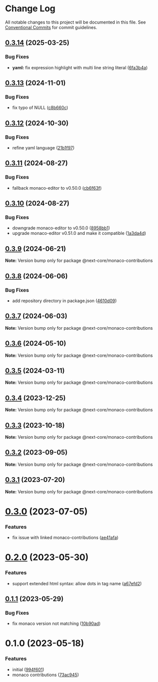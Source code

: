 # Change Log

All notable changes to this project will be documented in this file.
See [Conventional Commits](https://conventionalcommits.org) for commit guidelines.

## [0.3.14](https://github.com/easyops-cn/next-core/compare/@next-core/monaco-contributions@0.3.13...@next-core/monaco-contributions@0.3.14) (2025-03-25)


### Bug Fixes

* **yaml:** fix expression highlight with multi line string literal ([6fa3b4a](https://github.com/easyops-cn/next-core/commit/6fa3b4a042b818bb46cc37c82c5203494e03e495))





## [0.3.13](https://github.com/easyops-cn/next-core/compare/@next-core/monaco-contributions@0.3.12...@next-core/monaco-contributions@0.3.13) (2024-11-01)


### Bug Fixes

* fix typo of NULL ([c8b660c](https://github.com/easyops-cn/next-core/commit/c8b660c51332664368c12bde74aa2a83300d7565))





## [0.3.12](https://github.com/easyops-cn/next-core/compare/@next-core/monaco-contributions@0.3.11...@next-core/monaco-contributions@0.3.12) (2024-10-30)


### Bug Fixes

* refine yaml language ([21b1f97](https://github.com/easyops-cn/next-core/commit/21b1f97da5ace86ce774f005bd61c33003f77920))





## [0.3.11](https://github.com/easyops-cn/next-core/compare/@next-core/monaco-contributions@0.3.10...@next-core/monaco-contributions@0.3.11) (2024-08-27)


### Bug Fixes

* fallback monaco-editor to v0.50.0 ([cb6f63f](https://github.com/easyops-cn/next-core/commit/cb6f63fb0c82721d518917c800b0a3a32ccbde2d))





## [0.3.10](https://github.com/easyops-cn/next-core/compare/@next-core/monaco-contributions@0.3.9...@next-core/monaco-contributions@0.3.10) (2024-08-27)


### Bug Fixes

* downgrade monaco-editor to v0.50.0 ([8958bb1](https://github.com/easyops-cn/next-core/commit/8958bb1abcd479c48adcbdd9d220ab5c03581ae8))
* upgrade monaco-editor v0.51.0 and make it compatible ([1a3da4d](https://github.com/easyops-cn/next-core/commit/1a3da4d065d10916e2be5689986aac3a497d9019))





## [0.3.9](https://github.com/easyops-cn/next-core/compare/@next-core/monaco-contributions@0.3.8...@next-core/monaco-contributions@0.3.9) (2024-06-21)

**Note:** Version bump only for package @next-core/monaco-contributions





## [0.3.8](https://github.com/easyops-cn/next-core/compare/@next-core/monaco-contributions@0.3.7...@next-core/monaco-contributions@0.3.8) (2024-06-06)


### Bug Fixes

* add repository directory in package.json ([4610d09](https://github.com/easyops-cn/next-core/commit/4610d0987f98b4cda82aa232e488f375bcfd42a3))





## [0.3.7](https://github.com/easyops-cn/next-core/compare/@next-core/monaco-contributions@0.3.6...@next-core/monaco-contributions@0.3.7) (2024-06-03)

**Note:** Version bump only for package @next-core/monaco-contributions





## [0.3.6](https://github.com/easyops-cn/next-core/compare/@next-core/monaco-contributions@0.3.5...@next-core/monaco-contributions@0.3.6) (2024-05-10)

**Note:** Version bump only for package @next-core/monaco-contributions





## [0.3.5](https://github.com/easyops-cn/next-core/compare/@next-core/monaco-contributions@0.3.4...@next-core/monaco-contributions@0.3.5) (2024-03-11)

**Note:** Version bump only for package @next-core/monaco-contributions





## [0.3.4](https://github.com/easyops-cn/next-core/compare/@next-core/monaco-contributions@0.3.3...@next-core/monaco-contributions@0.3.4) (2023-12-25)

**Note:** Version bump only for package @next-core/monaco-contributions





## [0.3.3](https://github.com/easyops-cn/next-core/compare/@next-core/monaco-contributions@0.3.2...@next-core/monaco-contributions@0.3.3) (2023-10-18)

**Note:** Version bump only for package @next-core/monaco-contributions





## [0.3.2](https://github.com/easyops-cn/next-core/compare/@next-core/monaco-contributions@0.3.1...@next-core/monaco-contributions@0.3.2) (2023-09-05)

**Note:** Version bump only for package @next-core/monaco-contributions





## [0.3.1](https://github.com/easyops-cn/next-core/compare/@next-core/monaco-contributions@0.3.0...@next-core/monaco-contributions@0.3.1) (2023-07-20)

**Note:** Version bump only for package @next-core/monaco-contributions





# [0.3.0](https://github.com/easyops-cn/next-core/compare/@next-core/monaco-contributions@0.2.0...@next-core/monaco-contributions@0.3.0) (2023-07-05)


### Features

* fix issue with linked monaco-contributions ([ae41afa](https://github.com/easyops-cn/next-core/commit/ae41afa8d16ec6c62c4d40adec2e56baa05b61a1))





# [0.2.0](https://github.com/easyops-cn/next-core/compare/@next-core/monaco-contributions@0.1.1...@next-core/monaco-contributions@0.2.0) (2023-05-30)


### Features

* support extended html syntax: allow dots in tag name ([a67efd2](https://github.com/easyops-cn/next-core/commit/a67efd2b7f34532286e71cbe65c70eee9d5b18a3))





## [0.1.1](https://github.com/easyops-cn/next-core/compare/@next-core/monaco-contributions@0.1.0...@next-core/monaco-contributions@0.1.1) (2023-05-29)


### Bug Fixes

* fix monaco version not matching ([10b90ad](https://github.com/easyops-cn/next-core/commit/10b90adc0742a327a52540099a754a0dd29e6c27))





# 0.1.0 (2023-05-18)


### Features

* initial ([994f601](https://github.com/easyops-cn/next-core/commit/994f601e1a9a34e961f073fc8003edb7fc8f086c))
* monaco contributions ([73ac945](https://github.com/easyops-cn/next-core/commit/73ac9459df08178e1321f6a0afd3f1e1b5c5cb70))
